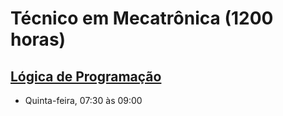 # Técnico em Mecatrônica (1200 horas)
## [Lógica de Programação](./lp/README.md)
- Quinta-feira, 07:30 às 09:00